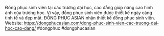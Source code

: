 Đồng phục sinh viên tại các trường đại học, cao đẳng giúp nâng cao hình ảnh của trường học. Vì vậy, đồng phục sinh viên được thiết kế ngày càng tinh tế và đẹp mắt. ĐỒNG PHỤC ASIAN nhận thiết kế đồng phục sinh viên.
Website: https://dongphucasian.com/dong-phuc-sinh-vien-cac-truong-dai-hoc-cao-dang/
#dongphuc #dongphucasian